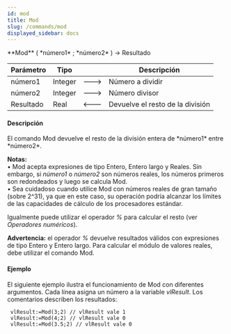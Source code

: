 ```yaml
---
id: mod
title: Mod
slug: /commands/mod
displayed_sidebar: docs
---
```


<!--REF #_command_.Mod.Syntax-->**Mod** ( *número1* ; *número2* ) -> Resultado<!-- END REF-->
<!--REF #_command_.Mod.Params-->
| Parámetro | Tipo |  | Descripción |
| --- | --- | --- | --- |
| número1 | Integer | &#x1F852; | Número a dividir |
| número2 | Integer | &#x1F852; | Número divisor |
| Resultado | Real | &#x1F850; | Devuelve el resto de la división |

<!-- END REF-->

#### Descripción 

<!--REF #_command_.Mod.Summary-->El comando Mod devuelve el resto de la división entera de *número1* entre *número2*.<!-- END REF-->

**Notas:**   
• Mod acepta expresiones de tipo Entero, Entero largo y Reales. Sin embargo, si *número1* o *número2* son números reales, los números primeros son redondeados y luego se calcula Mod.   
• Sea cuidadoso cuando utilice Mod con números reales de gran tamaño (sobre 2^31), ya que en este caso, su operación podría alcanzar los límites de las capacidades de cálculo de los procesadores estándar.

Igualmente puede utilizar el operador *%* para calcular el resto (ver *Operadores numéricos*).

**Advertencia:** el operador *%* devuelve resultados válidos con expresiones de tipo Entero y Entero largo. Para calcular el módulo de valores reales, debe utilizar el comando Mod.

#### Ejemplo 

El siguiente ejemplo ilustra el funcionamiento de Mod con diferentes argumentos. Cada línea asigna un número a la variable *vlResult*. Los comentarios describen los resultados:

```4d
 vlResult:=Mod(3;2) // vlResult vale 1
 vlResult:=Mod(4;2) // vlResult vale 0
 vlResult:=Mod(3.5;2) // vlResult vale 0
```
